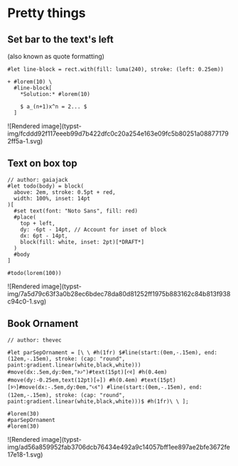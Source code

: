 #  Pretty things

##  Set bar to the text's left

(also known as quote formatting)

    
    
    #let line-block = rect.with(fill: luma(240), stroke: (left: 0.25em))
    
    + #lorem(10) \
      #line-block[
        *Solution:* #lorem(10)
    
        $ a_(n+1)x^n = 2... $
      ]

![Rendered image](typst-
img/fcddd92f117eeeb99d7b422dfc0c20a254e163e09fc5b80251a088771792ff5a-1.svg)

##  Text on box top

    
    
    // author: gaiajack
    #let todo(body) = block(
      above: 2em, stroke: 0.5pt + red,
      width: 100%, inset: 14pt
    )[
      #set text(font: "Noto Sans", fill: red)
      #place(
        top + left,
        dy: -6pt - 14pt, // Account for inset of block
        dx: 6pt - 14pt,
        block(fill: white, inset: 2pt)[*DRAFT*]
      )
      #body
    ]
    
    #todo(lorem(100))

![Rendered image](typst-
img/7a5d79c63f3a0b28ec6bdec78da80d81252ff1975b883162c84b813f938c94c0-1.svg)

##  Book Ornament

    
    
    // author: thevec
    
    #let parSepOrnament = [\ \ #h(1fr) $#line(start:(0em,-.15em), end:(12em,-.15em), stroke: (cap: "round", paint:gradient.linear(white,black,white))) #move(dx:.5em,dy:0em,"🙠")#text(15pt)[🙣] #h(0.4em) #move(dy:-0.25em,text(12pt)[✢]) #h(0.4em) #text(15pt)[🙡]#move(dx:-.5em,dy:0em,"🙢") #line(start:(0em,-.15em), end:(12em,-.15em), stroke: (cap: "round", paint:gradient.linear(white,black,white)))$ #h(1fr)\ \ ];
    
    #lorem(30)
    #parSepOrnament
    #lorem(30)

![Rendered image](typst-
img/ad56a859952fab3706dcb76434e492a9c14057bff1ee897ae2bfe3672fe17e18-1.svg)

